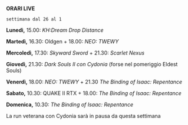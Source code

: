 <b>ORARI LIVE</b>
 
<code>settimana dal 26 al 1</code>
 
<b>Lunedì,</b> 15.00: <i>KH:Dream Drop Distance</i>

<b>Martedì,</b> 16.30: Oldgen + 18.00: <i>NEO: TWEWY</i>

<b>Mercoledì,</b> 17.30: <i>Skyward Sword</i> + 21.30: <i>Scarlet Nexus</i>

<b>Giovedì,</b> 21.30: <i>Dark Souls II con Cydonia</i> (forse nel pomeriggio Eldest Souls)

<b>Venerdì,</b> 18.00: <i>NEO: TWEWY</i> + 21.30 <i>The Binding of Isaac: Repentance</i>

<b>Sabato,</b> 10.30: QUAKE II RTX + 18.00: <i>The Binding of Isaac: Repentance</i>

<b>Domenica,</b> 10.30: <i>The Binding of Isaac: Repentance</i>

La run veterana con Cydonia sarà in pausa da questa settimana
